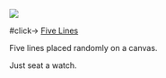 ![](http://vic.navabros.com/playground/five-lines/screenshot.png)

#click-> [Five Lines](http://vic.navabros.com/playground/five-lines)

Five lines placed randomly on a canvas.

Just seat a watch.